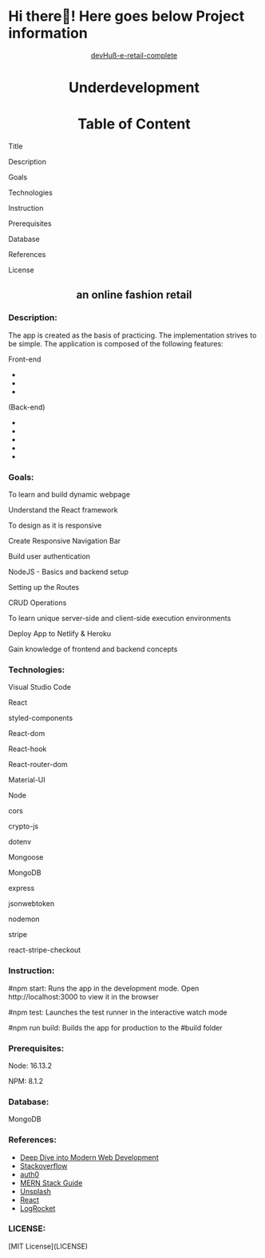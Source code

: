 # Hi there👋! Here goes below Project information

<div align="center"><a href="########">devHuß-e-retail-complete</a></div>
<h1 align="center">Underdevelopment</h1>
<h1 align="center">Table of Content</h1>
   <p>Title</p>
   <p>Description</p>
   <p>Goals</p>
   <p>Technologies</p>
   <p>Instruction</p>
   <P>Prerequisites</p>
   <p>Database</p>
   <p>References</p>
   <p>License</p>

<h2 align="center">an online fashion retail</h2>

<h3 align="left">Description: </h3>

<p>The app is created as the basis of practicing. The implementation strives to be simple. The application is composed of the following features:</p>

<p>Front-end</p>
<ul>
<li></li>
<li></li>
<li></li>
</ul>

<p>(Back-end)</p>

<ul>
<li></li>
<li></li>
<li></li>
<li></li>
<li></li>
</ul>

<h3 align="left"> Goals:</h3>

  <p>To learn and build dynamic webpage</p>
  <p>Understand the React framework</p>
  <p>To design as it is responsive</p>
  <p>Create Responsive Navigation Bar</p>
  <p>Build user authentication</p>
  <p>NodeJS - Basics and backend setup</p>
  <p>Setting up the Routes</p>
  <p>CRUD Operations</p>
  <p>To learn unique server-side and client-side execution environments</p>
  <p>Deploy App to Netlify & Heroku</p>
  <p>Gain knowledge of frontend and backend concepts</p>

<h3 align="left">Technologies:</h3>

  <p>Visual Studio Code</p>
  <p>React</p>
  <p>styled-components</p>
  <p>React-dom</p>
  <p>React-hook</p>
  <p>React-router-dom</p>
  <p>Material-UI</p>
  <p>Node</p>
  <p>cors</p>
  <p>crypto-js</p>
  <p>dotenv</p>
  <p>Mongoose</p>
  <p>MongoDB</p>
  <p>express</p>
  <p>jsonwebtoken</p>
  <p>nodemon</p>
  <p>stripe</p>
  <p>react-stripe-checkout</p>

 <h3 align="left">Instruction:</h3>

<p>#npm start: Runs the app in the development mode. Open http://localhost:3000 to view it in the browser</p>
<p>#npm test: Launches the test runner in the interactive watch mode</p>
<p>#npm run build: Builds the app for production to the #build folder</p>

<h3 align="left"> Prerequisites:</h3>
  <p>Node: 16.13.2</p>
  <p>NPM: 8.1.2</p>
  <h3 align="left">Database:</h3>
  <p>MongoDB</p>

<h3 align="left">References:</h3>
<ul>
<li><a href="https://fullstackopen.com/en/">Deep Dive into Modern Web Development</a></li>
<li><a href="https://stackoverflow.com/">Stackoverflow</a></li>
<li><a href="https://manage.auth0.com/">auth0</a></li>
<li><a href="https://www.mongodb.com/languages/mern-stack-tutorial">MERN Stack Guide</a></li>
<li><a href="https://unsplash.com/">Unsplash</a></li>
<li><a href="https://reactjs.org/">React</a></li>
<li><a href="https://blog.logrocket.com/mern-stack-tutorial/">LogRocket</a></li>
</ul>

<h3 align="left">LICENSE:</h3>
<p>[MIT License](LICENSE)</p>
